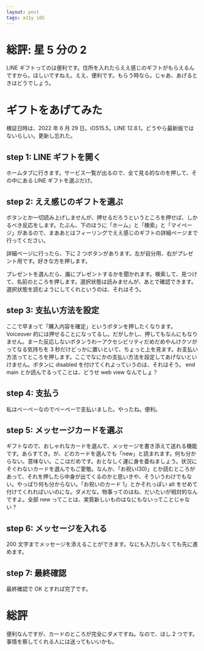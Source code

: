 ```yaml
---
layout: post
tags: a11y iOS
---
```


# 総評: 星 5 分の 2

LINE ギフトってのは便利です。住所を入れたらええ感じのギフトがもらえるんですから。ほしいですねえ。ええ、便利です。もらう時なら。じゃあ、あげるときはどうでしょう。

# ギフトをあげてみた

検証日時は、2022 年 6 月 29 日。iOS15.5。LINE 12.8.1。どうやら最新版ではないらしい。更新し忘れた。

## step 1: LINE ギフトを開く

ホームタブに行きます。サービス一覧が出るので、全て見る的なのを押して、その中にある LINE ギフトを選ぶだけ。

## step 2: ええ感じのギフトを選ぶ

ボタンとか一切読み上げしませんが、押せるだろうというところを押せば、しかるべき反応をします。たぶん、下のほうに「ホーム」と「検索」と「マイページ」があるので、まああとはフィーリングでええ感じのギフトの詳細ページまで行ってください。

詳細ページに行ったら、下に 2 つボタンがあります。左が自分用、右がプレゼント用です。好きな方を押します。

プレゼントを選んだら、誰にプレゼントするかを聞かれます。検索して、見つけて、名前のところを押します。選択状態は読みませんが、あとで確認できます。選択状態を読むようにしてくれというのは、それはそう。

## step 3: 支払い方法を設定

ここで早まって「購入内容を確定」というボタンを押したくなります。Voiceover 的には押せることになってるし。だがしかし、押してもなんにもなりません。まーた反応しないボタンうわーアクセシビリティだめだめやんけクソがってなる気持ちを 3 秒だけどっかに置いといて、ちょっと上を見ます。お支払い方法ってところを押します。ここでなにかの支払い方法を設定してあげないといけません。ボタンに disabled を付けてくれよっていうのは、それはそう。 end main とか読んでるってことは、どうせ web view なんでしょ？

## step 4: 支払う

私はぺーぺーなのでぺーぺーで支払いました。やったね。便利。

## step 5: メッセージカードを選ぶ

ギフトなので、おしゃれなカードを選んで、メッセージを書き添えて送れる機能です。あらすてき。が、どのカードを選んでも「new」と読まれます。何も分からない。意味ない。ここはだめです。おとなしく運に身を委ねましょう。状況にそぐわないカードを選んでもご愛敬。なんか、「お祝い(30)」とか読むところがあって、それを押したら中身が出てくるのかと思いきや、そういうわけでもない。やっぱり何も分からない。「お祝いのカード 1」とかそれっぽい alt をせめて付けてくれればいいのにな。ダメだな。物事ってのはね、だいたいが相対的なんですよ。全部 new ってことは、実質新しいものはなにもないってことじゃない？

## step 6: メッセージを入れる

200 文字までメッセージを添えることができます。なにも入力しなくても先に進めます。

## step 7: 最終確認

最終確認で OK とすれば完了です。

# 総評

便利なんですが、カードのところが完全にダメですね。なので、ほし 2 つです。事情を察してくれる人には送ってもいいかも。

